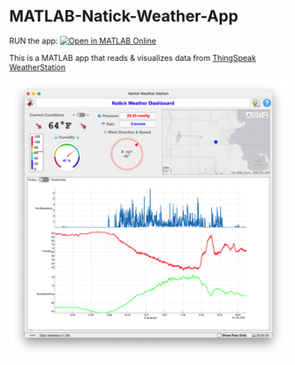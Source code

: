 # MATLAB-Natick-Weather-App
RUN the app: [![Open in MATLAB Online](https://www.mathworks.com/images/responsive/global/open-in-matlab-online.svg)](https://matlab.mathworks.com/open/github/v1?repo=varunrgandhi/MATLAB-Natick-Weather-App&file=runApp.m)

This is a MATLAB app that reads & visualizes data from [ThingSpeak WeatherStation](https://thingspeak.com/channels/12397)

![App Screenshot](/images/appScreenshot.png)
